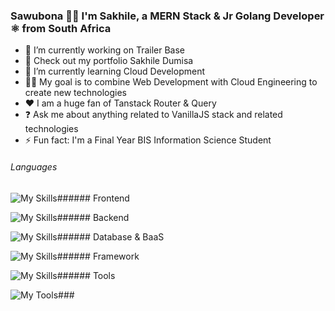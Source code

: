 ### Sawubona 🙌🏾 I'm Sakhile, a MERN Stack & Jr Golang Developer ⚛️ from South Africa

- 🔭 I’m currently working on Trailer Base
- 🔭 Check out my portfolio Sakhile Dumisa
- 🌱 I’m currently learning Cloud Development
- 🤙🏽 My goal is to combine Web Development with Cloud Engineering to create new technologies
- ❤️ I am a huge fan of Tanstack Router & Query
- ❓ Ask me about anything related to VanillaJS stack and related technologies
- ⚡ Fun fact: I'm a Final Year BIS Information Science Student

###### Languages

![My Skills](https://go-skill-icons.vercel.app/api/icons?i=js,ts,go)###### Frontend

![My Skills](https://go-skill-icons.vercel.app/api/icons?i=html,css,react,tailwind,sass)###### Backend

![My Skills](https://go-skill-icons.vercel.app/api/icons?i=nodejs,express,nest)###### Database & BaaS

![My Skills](https://go-skill-icons.vercel.app/api/icons?i=mongodb,supabase,firebase)###### Framework

![My Skills](https://go-skill-icons.vercel.app/api/icons?i=nextjs)###### Tools

![My Tools](https://go-skill-icons.vercel.app/api/icons?i=git,github,indesign,vscode,vercel)### 
